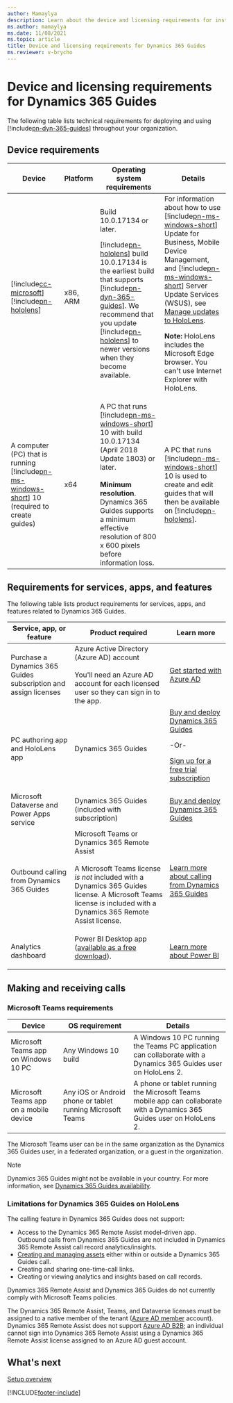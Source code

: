 ```yaml
---
author: Mamaylya
description: Learn about the device and licensing requirements for installing and using Microsoft Dynamics 365 Guides.
ms.author: mamaylya
ms.date: 11/08/2021
ms.topic: article
title: Device and licensing requirements for Dynamics 365 Guides
ms.reviewer: v-brycho
---
```


# Device and licensing requirements for Dynamics 365 Guides

The following table lists technical requirements for deploying and using [!include[pn-dyn-365-guides](../includes/pn-dyn-365-guides.md)] throughout your organization.

## Device requirements
| Device | Platform | Operating system requirements | Details |
|---|---|---|---|
| [!include[cc-microsoft](../includes/cc-microsoft.md)] [!include[pn-hololens](../includes/pn-hololens.md)] | x86, ARM | Build 10.0.17134 or later.<p>[!include[pn-hololens](../includes/pn-hololens.md)] build 10.0.17134 is the earliest build that supports [!include[pn-dyn-365-guides](../includes/pn-dyn-365-guides.md)]. We recommend that you update [!include[pn-hololens](../includes/pn-hololens.md)] to newer versions when they become available.</p> | For information about how to use [!include[pn-ms-windows-short](../includes/pn-ms-windows-short.md)] Update for Business, Mobile Device Management, and [!include[pn-ms-windows-short](../includes/pn-ms-windows-short.md)] Server Update Services (WSUS), see [Manage updates to HoloLens](/HoloLens/hololens-updates).<p>**Note:** HoloLens includes the Microsoft Edge browser. You can't use Internet Explorer with HoloLens.</p> |
| A computer (PC) that is running [!include[pn-ms-windows-short](../includes/pn-ms-windows-short.md)] 10 (required to create guides) | x64 | A PC that runs [!include[pn-ms-windows-short](../includes/pn-ms-windows-short.md)] 10 with build 10.0.17134 (April 2018 Update 1803) or later.<br><br>**Minimum resolution**. Dynamics 365 Guides supports a minimum effective resolution of 800 x 600 pixels before information loss.  | A PC that runs [!include[pn-ms-windows-short](../includes/pn-ms-windows-short.md)] 10 is used to create and edit guides that will then be available on [!include[pn-hololens](../includes/pn-hololens.md)]. |

## Requirements for services, apps, and features

The following table lists product requirements for services, apps, and features related to Dynamics 365 Guides.

| Service, app, or feature | Product required| Learn more |
|---|---|---|
|Purchase a Dynamics 365 Guides subscription and assign licenses|Azure Active Directory (Azure AD) account<br><br>You'll need an Azure AD account for each licensed user so they can sign in to the app.</li></ul> | [Get started with Azure AD](/azure/active-directory/fundamentals/active-directory-whatis) |
|PC authoring app and HoloLens app| Dynamics 365 Guides| [Buy and deploy Dynamics 365 Guides](setup.md)<p><p>-Or-<p>[Sign up for a free trial subscription](setup.md)</p> |
|Microsoft Dataverse and Power Apps service|Dynamics 365 Guides (included with subscription)|[Buy and deploy Dynamics 365 Guides](setup.md) |
|Outbound calling from Dynamics 365 Guides| Microsoft Teams or Dynamics 365 Remote Assist<br><br>A Microsoft Teams license *is not* included with a Dynamics 365 Guides license. A Microsoft Teams license *is* included with a Dynamics 365 Remote Assist license.</p> | [Learn more about calling from Dynamics 365 Guides](https://powerbi.microsoft.com/desktop/) |
|Analytics dashboard| Power BI Desktop app ([available as a free download](https://powerbi.microsoft.com/desktop/)).</p> | [Learn more about Power BI](https://powerbi.microsoft.com/desktop/) |

## Making and receiving calls

### Microsoft Teams requirements

| Device                             | OS requirement                                             | Details                                                                                                                                                                                                                                                                                 |
| ---------------------------------- | ----------------------------------------------------------- | --------------------------------------------------------------------------------------------------------------------------------------------------------------------------------------------------------------------------------------------------------------------------------------- |
| Microsoft Teams app on Windows 10 PC | Any Windows 10 build                                       | A Windows 10 PC running the Teams PC application can collaborate with a Dynamics 365 Guides user on HoloLens 2. |
| Microsoft Teams app on a mobile device | Any iOS or Android phone or tablet running  Microsoft Teams | A phone or tablet running the Microsoft Teams mobile app can collaborate with a Dynamics 365 Guides user on HoloLens 2.|

The Microsoft Teams user can be in the same organization as the Dynamics 365 Guides user, in a federated organization, or a guest in the organization.

> [!Note] 
> Dynamics 365 Guides might not be available in your country. For more information, see [Dynamics 365 Guides availability](faq.md).

### Limitations for Dynamics 365 Guides on HoloLens

The calling feature in Dynamics 365 Guides does not support:

- Access to the Dynamics 365 Remote Assist model-driven app. Outbound calls from Dynamics 365 Guides are not included in Dynamics 365 Remote Assist call record analytics/insights.
- [Creating and managing assets](https://docs.microsoft.com/dynamics365/mixed-reality/remote-assist/asset-capture-overview) either within or outside a Dynamics 365 Guides call.
- Creating and sharing one-time-call links.
- Creating or viewing analytics and insights based on call records. 

Dynamics 365 Remote Assist and Dynamics 365 Guides do not currently comply with Microsoft Teams policies.

The Dynamics 365 Remote Assist, Teams, and Dataverse licenses must be assigned to a native member of the tenant ([Azure AD member](/azure/active-directory/fundamentals/users-default-permissions#member-and-guest-users) account). Dynamics 365 Remote Assist does not support [Azure AD B2B](/azure/active-directory/external-identities/what-is-b2b); an individual cannot sign into Dynamics 365 Remote Assist using a Dynamics 365 Remote Assist license assigned to an Azure AD guest account. 

## What's next

[Setup overview](setup.md)


[!INCLUDE[footer-include](../includes/footer-banner.md)]
